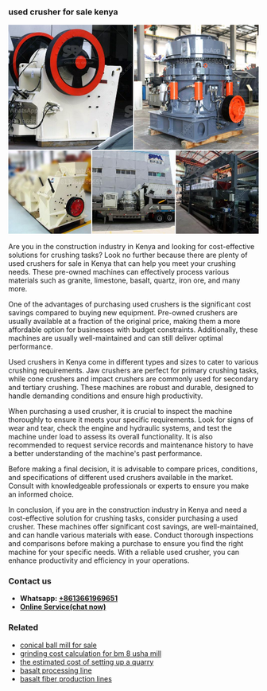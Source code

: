 <h3>used crusher for sale kenya</h3><img src='1708663776.jpg' alt=''><p>Are you in the construction industry in Kenya and looking for cost-effective solutions for crushing tasks? Look no further because there are plenty of used crushers for sale in Kenya that can help you meet your crushing needs. These pre-owned machines can effectively process various materials such as granite, limestone, basalt, quartz, iron ore, and many more.</p><p>One of the advantages of purchasing used crushers is the significant cost savings compared to buying new equipment. Pre-owned crushers are usually available at a fraction of the original price, making them a more affordable option for businesses with budget constraints. Additionally, these machines are usually well-maintained and can still deliver optimal performance.</p><p>Used crushers in Kenya come in different types and sizes to cater to various crushing requirements. Jaw crushers are perfect for primary crushing tasks, while cone crushers and impact crushers are commonly used for secondary and tertiary crushing. These machines are robust and durable, designed to handle demanding conditions and ensure high productivity.</p><p>When purchasing a used crusher, it is crucial to inspect the machine thoroughly to ensure it meets your specific requirements. Look for signs of wear and tear, check the engine and hydraulic systems, and test the machine under load to assess its overall functionality. It is also recommended to request service records and maintenance history to have a better understanding of the machine's past performance.</p><p>Before making a final decision, it is advisable to compare prices, conditions, and specifications of different used crushers available in the market. Consult with knowledgeable professionals or experts to ensure you make an informed choice.</p><p>In conclusion, if you are in the construction industry in Kenya and need a cost-effective solution for crushing tasks, consider purchasing a used crusher. These machines offer significant cost savings, are well-maintained, and can handle various materials with ease. Conduct thorough inspections and comparisons before making a purchase to ensure you find the right machine for your specific needs. With a reliable used crusher, you can enhance productivity and efficiency in your operations.</p><h3>Contact us</h3><ul><li><strong>Whatsapp:&nbsp;<a href="https://wa.me/8613661969651">+8613661969651</a></strong></li><li><a href="https://swt.shibang-china.com/?git&amp;zhl&amp;used crusher for sale kenya"><strong>Online Service(chat now)</strong></a></li></ul><h3>Related</h3><ul><li><a href='conical ball mill for sale.md'>conical ball mill for sale</a></li><li><a href='grinding cost calculation for bm 8 usha mill.md'>grinding cost calculation for bm 8 usha mill</a></li><li><a href='the estimated cost of setting up a quarry.md'>the estimated cost of setting up a quarry</a></li><li><a href='basalt processing line.md'>basalt processing line</a></li><li><a href='basalt fiber production lines.md'>basalt fiber production lines</a></li></ul>